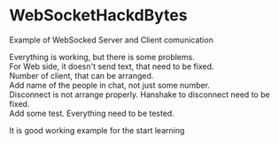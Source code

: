 # WebSocketHackdBytes
Example of WebSocked Server and Client comunication

Everything is working, but there is some problems.  
For Web side, it doesn't send text, that need to be fixed.  
Number of client, that can be arranged.  
Add name of the people in chat, not just some number.  
Disconnect is not arrange properly. Hanshake to disconnect need to be fixed.  
Add some test. Everything need to be tested.  


It is good working example for the start learning
